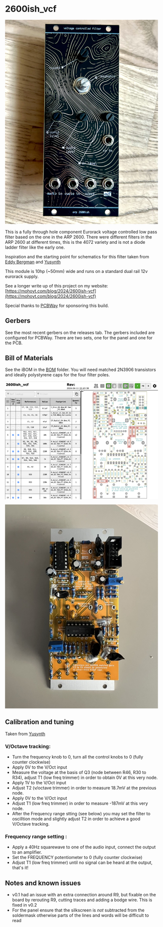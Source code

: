 # 2600ish_vcf

![Panel front](img/front.jpeg)

This is a fully through hole component Eurorack voltage controlled low pass filter based on the one in the ARP 2600. There were different filters in the ARP 2600 at different times, this is the 4072 variety and is not a diode ladder filter like the early one. 

Inspiration and the starting point for schematics for this filter taken from [Eddy Bergman](https://www.eddybergman.com/2020/03/synthesizer-build-part-21-arp2600.html) and [Yusynth](http://yusynth.net/Modular/EN/ARPVCF/index.html)

This module is 10hp (~50mm) wide and runs on a standard dual rail 12v eurorack supply.

See a longer write up of this project on my website: [https://mohoyt.com/blog/2024/2600ish-vcf](https://mohoyt.com/blog/2024/2600ish-vcf)

Special thanks to [PCBWay](https://pcbway.com) for sponsoring this build.

## Gerbers

See the most recent gerbers on the releases tab. The gerbers included are configured for PCBWay. There are two sets, one for the panel and one for the PCB. 

## Bill of Materials

See the iBOM in the [BOM](bom) folder. You will need matched 2N3906 transistors and ideally polystyrene caps for the four filter poles.

![iBOM](img/ibom.png)

![Panel back](img/back.jpeg)

## Calibration and tuning 

Taken from [Yusynth](http://yusynth.net/Modular/index_en.html)

### V/Octave tracking:
- Turn the frequency knob to 0, turn all the control knobs to 0 (fully counter clockwise)
- Apply 0V to the V/Oct input
- Measure the voltage at the basis of Q3 (node between R46, R30 to R34), adjust T1 (low freq trimmer) in order to obtain 0V at this very node.
- Apply 1V to the V/Oct input
- Adjust T2 (v/octave trimmer) in order to measure 18.7mV at the previous node.
- Apply 0V to the V/Oct input
- Adjust T1 (low freq trimmer) in order to measure -187mV at this very node.
- After the Frequency range stting (see below) you may set the filter to oscilltion mode and slightly adjust T2 in order to achieve a good V/Octave tracking.

### Frequency range setting :
- Apply a 40Hz squarewave to one of the audio input, connect the output to an amplifier.
- Set the FREQUENCY potentiometer to 0 (fully counter clockwise)
- Adjust T1 (low freq trimmer) until no signal can be heard at the output, that's it!

## Notes and known issues
- v0.1 had an issue with an extra connection around R9, but fixable on the board by rerouting R9, cutting traces and adding a bodge wire. This is fixed in v0.2
- For the panel ensure that the silkscreen is *not* subtracted from the soldermask otherwise parts of the lines and words will be difficult to read
